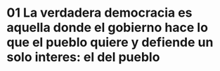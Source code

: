 # 01 La verdadera democracia es aquella donde el gobierno hace lo que el pueblo quiere y defiende un solo interes: el del pueblo
